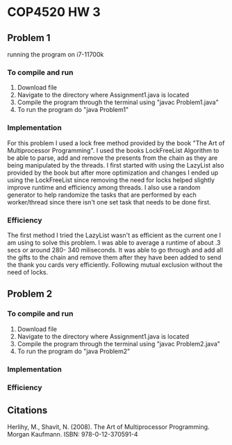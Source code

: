 # COP4520 HW 3
## Problem 1
running the program on i7-11700k

### To compile and run
1. Download file
2. Navigate to the directory where Assignment1.java is located
3. Compile the program through the terminal using "javac Problem1.java"
4. To run the program do "java Problem1"

### Implementation
For this problem I used a lock free method provided by the book "The Art of Multiprocessor Programming". I used the books LockFreeList Algorithm to be able to parse, add and remove the presents from the chain as they are being manipulated by the threads. I first started with using the LazyList also provided by the book but after more optimization and changes I ended up using the LockFreeList since removing the need for locks helped slightly improve runtime and efficiency among threads. I also use a random generator to help randomize the tasks that are performed by each worker/thread since there isn't one set task that needs to be done first.

### Efficiency
The first method I tried the LazyList wasn't as efficient as the current one I am using to solve this problem. I was able to average a runtime of about .3 secs or around 280- 340 miliseconds. It was able to go through and add all the gifts to the chain and remove them after they have been added to send the thank you cards very efficiently. Following mutual exclusion without the need of locks.

## Problem 2

### To compile and run
1. Download file
2. Navigate to the directory where Assignment1.java is located
3. Compile the program through the terminal using "javac Problem2.java"
4. To run the program do "java Problem2"

### Implementation


### Efficiency



## Citations
Herlihy, M., Shavit, N. (2008). The Art of Multiprocessor Programming. Morgan Kaufmann. ISBN: 978-0-12-370591-4
